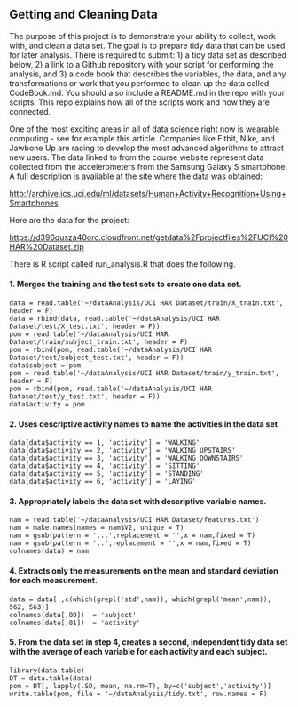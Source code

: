 ## Getting and Cleaning Data

The purpose of this project is to demonstrate your ability to collect, work with, and clean a data set. The goal is to prepare tidy data that can be used for later analysis. There is required to submit: 1) a tidy data set as described below, 2) a link to a Github repository with your script for performing the analysis, and 3) a code book that describes the variables, the data, and any transformations or work that you performed to clean up the data called CodeBook.md. You should also include a README.md in the repo with your scripts. This repo explains how all of the scripts work and how they are connected.   
  
One of the most exciting areas in all of data science right now is wearable computing - see for example this article. Companies like Fitbit, Nike, and Jawbone Up are racing to develop the most advanced algorithms to attract new users. The data linked to from the course website represent data collected from the accelerometers from the Samsung Galaxy S smartphone. A full description is available at the site where the data was obtained:  
  
http://archive.ics.uci.edu/ml/datasets/Human+Activity+Recognition+Using+Smartphones
  
Here are the data for the project:   

https://d396qusza40orc.cloudfront.net/getdata%2Fprojectfiles%2FUCI%20HAR%20Dataset.zip

There is R script called run_analysis.R that does the following.  

#### 1. Merges the training and the test sets to create one data set.
```{r eval=FALSE}
data = read.table('~/dataAnalysis/UCI HAR Dataset/train/X_train.txt', header = F)
data = rbind(data, read.table('~/dataAnalysis/UCI HAR Dataset/test/X_test.txt', header = F))
pom = read.table('~/dataAnalysis/UCI HAR Dataset/train/subject_train.txt', header = F)
pom = rbind(pom, read.table('~/dataAnalysis/UCI HAR Dataset/test/subject_test.txt', header = F))
data$subject = pom
pom = read.table('~/dataAnalysis/UCI HAR Dataset/train/y_train.txt', header = F)
pom = rbind(pom, read.table('~/dataAnalysis/UCI HAR Dataset/test/y_test.txt', header = F))
data$activity = pom
```
#### 2. Uses descriptive activity names to name the activities in the data set
```{r eval=FALSE}
data[data$activity == 1, 'activity'] = 'WALKING'
data[data$activity == 2, 'activity'] = 'WALKING_UPSTAIRS'
data[data$activity == 3, 'activity'] = 'WALKING_DOWNSTAIRS'
data[data$activity == 4, 'activity'] = 'SITTING'
data[data$activity == 5, 'activity'] = 'STANDING'
data[data$activity == 6, 'activity'] = 'LAYING'
```
#### 3. Appropriately labels the data set with descriptive variable names.
```{r eval=FALSE}
nam = read.table('~/dataAnalysis/UCI HAR Dataset/features.txt')
nam = make.names(names = nam$V2, unique = T)
nam = gsub(pattern = '...',replacement = '',x = nam,fixed = T)
nam = gsub(pattern = '..',replacement = '',x = nam,fixed = T)
colnames(data) = nam
```
#### 4. Extracts only the measurements on the mean and standard deviation for each measurement. 
```{r eval=FALSE}
data = data[ ,c(which(grepl('std',nam)), which(grepl('mean',nam)), 562, 563)]
colnames(data[,80])  = 'subject'
colnames(data[,81])  = 'activity'
```
#### 5. From the data set in step 4, creates a second, independent tidy data set with the average of each variable for each activity and each subject.
```{r eval=FALSE}
library(data.table)
DT = data.table(data)
pom = DT[, lapply(.SD, mean, na.rm=T), by=c('subject','activity')]
write.table(pom, file = '~/dataAnalysis/tidy.txt', row.names = F)
```